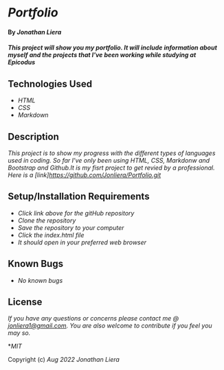 # _Portfolio_

#### By _**Jonathan Liera**_

#### _This project will show you my portfolio. It will include information about myself and the projects that I've been working while studying at Epicodus_

## Technologies Used

* _HTML_
* _CSS_
* _Markdown_

## Description

_This project is to show my progress with the different types of languages used in coding. So far I've only been using HTML, CSS, Markdonw and Bootstrap and Github.It is my fisrt project to get revied by a professional. Here is a [link]https://github.com/Jonliera/Portfolio.git_

## Setup/Installation Requirements

* _Click link above for the gitHub repository_
* _Clone the repository_
* _Save the repository to your computer_
* _Click the index.html file_
* _It should open in your preferred web browser_

## Known Bugs

* _No known bugs_

## License

_If you have any questions or concerns please contact me @ jonliera1@gmail.com. You are also welcome to contribute if you feel you may so._

*_MIT_

Copyright (c) _Aug 2022_ _Jonathan Liera_